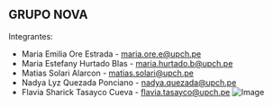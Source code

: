 ## GRUPO NOVA
Integrantes: 
- Maria Emilia Ore Estrada - maria.ore.e@upch.pe
- Maria Estefany Hurtado Blas - maria.hurtado.b@upch.pe 
- Matias Solari Alarcon - matias.solari@upch.pe
- Nadya Lyz Quezada Ponciano - nadya.quezada@upch.pe
- Flavia Sharick Tasayco Cueva - flavia.tasayco@upch.pe
![Image](https://github.com/user-attachments/assets/91f6994b-d5bf-4172-937e-d4bfd34939d6)
